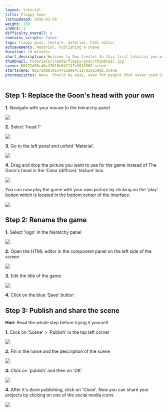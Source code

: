 ```yaml
---
layout: tutorial
title: Flappy Goon
lastupdated: 2016-03-30
weight: 150
indent: 1
difficulty_overall: 0
contains_scripts: false
tags: flappy goon, texture, material, html editor
achievements: Material, Publishing a scene
duration: 10 minutes
short_description: Welcome to Goo Create! In this first tutorial you will learn how to replace the head of The Goon, our beloved Goo Create mascot, with you own head.
thumbnail: tutorials/create/flappy-goon/thumbnail.jpg
scene: 80272d90cd6c47618e647117e2615902.scene
startscene: 80272d90cd6c47618e647117e2615902.scene
prerequisites: None. Should be easy, even for people that never used Goo Create before!
---
```

## Step 1: Replace the Goon's head with your own

**1.** Navigate with your mouse to the hierarchy panel

![](navigateToHierarchy.gif)

**2.** Select 'head 1'

![](selectHead1.gif)

**3.** Go to the left panel and unfold 'Material'.

![](unfoldMaterial.gif)

**4.** Drag and drop the picture you want to use for the game instead of The Goon's head in the ‘Color (diffuse): texture’ box.

![](dragAndDropYourHead.gif)

You can now play the game with your own picture by clicking on the 'play' button which is located in the bottom center of the interface.

![](playbutton.gif)


## Step 2: Rename the game

**1.** Select 'logo' in the hierarchy panel

![](selectLogoInHierarchy.gif)

**2.** Open the HTML editor in the component panel on the left side of the screen

![](openHTMLEditor.gif)

**3.** Edit the title of the game

![](replaceTitle.gif)

**4.** Click on the blue 'Save' button


## Step 3: Publish and share the scene

**Hint:** Read the whole step before trying it yourself

**1.** Click on 'Scene' > 'Publish' in the top left corner

![](publishbutton.gif)

**2.** Fill in the name and the description of the scene

![](namedescription.gif)

**3.** Click on 'publish' and then on 'OK'

![](publish.gif)

**4.** After it's done publishing, click on 'Close'. Now you can share your projects by clicking on one of the social media icons.

![](sharegif.gif)
